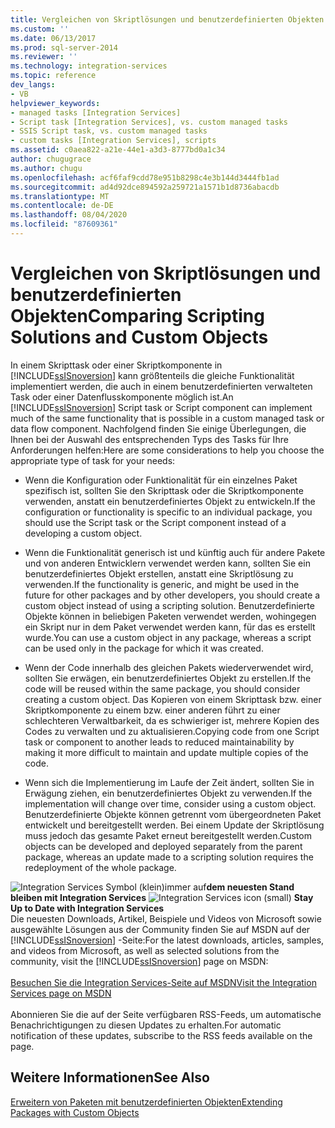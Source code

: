 ```yaml
---
title: Vergleichen von Skriptlösungen und benutzerdefinierten Objekten | Microsoft-Dokumentation
ms.custom: ''
ms.date: 06/13/2017
ms.prod: sql-server-2014
ms.reviewer: ''
ms.technology: integration-services
ms.topic: reference
dev_langs:
- VB
helpviewer_keywords:
- managed tasks [Integration Services]
- Script task [Integration Services], vs. custom managed tasks
- SSIS Script task, vs. custom managed tasks
- custom tasks [Integration Services], scripts
ms.assetid: c0aea822-a21e-44e1-a3d3-8777bd0a1c34
author: chugugrace
ms.author: chugu
ms.openlocfilehash: acf6faf9cdd78e951b8298c4e3b144d3444fb1ad
ms.sourcegitcommit: ad4d92dce894592a259721a1571b1d8736abacdb
ms.translationtype: MT
ms.contentlocale: de-DE
ms.lasthandoff: 08/04/2020
ms.locfileid: "87609361"
---
```

# <a name="comparing-scripting-solutions-and-custom-objects"></a><span data-ttu-id="c8da1-102">Vergleichen von Skriptlösungen und benutzerdefinierten Objekten</span><span class="sxs-lookup"><span data-stu-id="c8da1-102">Comparing Scripting Solutions and Custom Objects</span></span>
  <span data-ttu-id="c8da1-103">In einem Skripttask oder einer Skriptkomponente in [!INCLUDE[ssISnoversion](../../includes/ssisnoversion-md.md)] kann größtenteils die gleiche Funktionalität implementiert werden, die auch in einem benutzerdefinierten verwalteten Task oder einer Datenflusskomponente möglich ist.</span><span class="sxs-lookup"><span data-stu-id="c8da1-103">An [!INCLUDE[ssISnoversion](../../includes/ssisnoversion-md.md)] Script task or Script component can implement much of the same functionality that is possible in a custom managed task or data flow component.</span></span> <span data-ttu-id="c8da1-104">Nachfolgend finden Sie einige Überlegungen, die Ihnen bei der Auswahl des entsprechenden Typs des Tasks für Ihre Anforderungen helfen:</span><span class="sxs-lookup"><span data-stu-id="c8da1-104">Here are some considerations to help you choose the appropriate type of task for your needs:</span></span>  
  
-   <span data-ttu-id="c8da1-105">Wenn die Konfiguration oder Funktionalität für ein einzelnes Paket spezifisch ist, sollten Sie den Skripttask oder die Skriptkomponente verwenden, anstatt ein benutzerdefiniertes Objekt zu entwickeln.</span><span class="sxs-lookup"><span data-stu-id="c8da1-105">If the configuration or functionality is specific to an individual package, you should use the Script task or the Script component instead of a developing a custom object.</span></span>  
  
-   <span data-ttu-id="c8da1-106">Wenn die Funktionalität generisch ist und künftig auch für andere Pakete und von anderen Entwicklern verwendet werden kann, sollten Sie ein benutzerdefiniertes Objekt erstellen, anstatt eine Skriptlösung zu verwenden.</span><span class="sxs-lookup"><span data-stu-id="c8da1-106">If the functionality is generic, and might be used in the future for other packages and by other developers, you should create a custom object instead of using a scripting solution.</span></span> <span data-ttu-id="c8da1-107">Benutzerdefinierte Objekte können in beliebigen Paketen verwendet werden, wohingegen ein Skript nur in dem Paket verwendet werden kann, für das es erstellt wurde.</span><span class="sxs-lookup"><span data-stu-id="c8da1-107">You can use a custom object in any package, whereas a script can be used only in the package for which it was created.</span></span>  
  
-   <span data-ttu-id="c8da1-108">Wenn der Code innerhalb des gleichen Pakets wiederverwendet wird, sollten Sie erwägen, ein benutzerdefiniertes Objekt zu erstellen.</span><span class="sxs-lookup"><span data-stu-id="c8da1-108">If the code will be reused within the same package, you should consider creating a custom object.</span></span> <span data-ttu-id="c8da1-109">Das Kopieren von einem Skripttask bzw. einer Skriptkomponente zu einem bzw. einer anderen führt zu einer schlechteren Verwaltbarkeit, da es schwieriger ist, mehrere Kopien des Codes zu verwalten und zu aktualisieren.</span><span class="sxs-lookup"><span data-stu-id="c8da1-109">Copying code from one Script task or component to another leads to reduced maintainability by making it more difficult to maintain and update multiple copies of the code.</span></span>  
  
-   <span data-ttu-id="c8da1-110">Wenn sich die Implementierung im Laufe der Zeit ändert, sollten Sie in Erwägung ziehen, ein benutzerdefiniertes Objekt zu verwenden.</span><span class="sxs-lookup"><span data-stu-id="c8da1-110">If the implementation will change over time, consider using a custom object.</span></span> <span data-ttu-id="c8da1-111">Benutzerdefinierte Objekte können getrennt vom übergeordneten Paket entwickelt und bereitgestellt werden. Bei einem Update der Skriptlösung muss jedoch das gesamte Paket erneut bereitgestellt werden.</span><span class="sxs-lookup"><span data-stu-id="c8da1-111">Custom objects can be developed and deployed separately from the parent package, whereas an update made to a scripting solution requires the redeployment of the whole package.</span></span>  
  
<span data-ttu-id="c8da1-112">![Integration Services Symbol (klein)](../media/dts-16.gif "Integration Services (kleines Symbol)")immer auf**dem neuesten Stand bleiben mit Integration Services**  </span><span class="sxs-lookup"><span data-stu-id="c8da1-112">![Integration Services icon (small)](../media/dts-16.gif "Integration Services icon (small)")  **Stay Up to Date with Integration Services**</span></span><br /> <span data-ttu-id="c8da1-113">Die neuesten Downloads, Artikel, Beispiele und Videos von Microsoft sowie ausgewählte Lösungen aus der Community finden Sie auf MSDN auf der [!INCLUDE[ssISnoversion](../../includes/ssisnoversion-md.md)] -Seite:</span><span class="sxs-lookup"><span data-stu-id="c8da1-113">For the latest downloads, articles, samples, and videos from Microsoft, as well as selected solutions from the community, visit the [!INCLUDE[ssISnoversion](../../includes/ssisnoversion-md.md)] page on MSDN:</span></span><br /><br /> [<span data-ttu-id="c8da1-114">Besuchen Sie die Integration Services-Seite auf MSDN</span><span class="sxs-lookup"><span data-stu-id="c8da1-114">Visit the Integration Services page on MSDN</span></span>](https://go.microsoft.com/fwlink/?LinkId=136655)<br /><br /> <span data-ttu-id="c8da1-115">Abonnieren Sie die auf der Seite verfügbaren RSS-Feeds, um automatische Benachrichtigungen zu diesen Updates zu erhalten.</span><span class="sxs-lookup"><span data-stu-id="c8da1-115">For automatic notification of these updates, subscribe to the RSS feeds available on the page.</span></span>  
  
## <a name="see-also"></a><span data-ttu-id="c8da1-116">Weitere Informationen</span><span class="sxs-lookup"><span data-stu-id="c8da1-116">See Also</span></span>  
 [<span data-ttu-id="c8da1-117">Erweitern von Paketen mit benutzerdefinierten Objekten</span><span class="sxs-lookup"><span data-stu-id="c8da1-117">Extending Packages with Custom Objects</span></span>](../extending-packages-custom-objects/extending-packages-with-custom-objects.md)  
  
  
